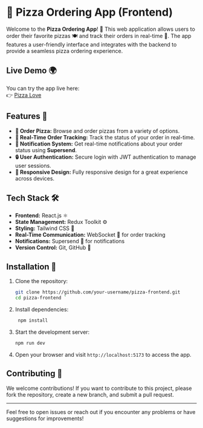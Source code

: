 # 🍕 Pizza Ordering App (Frontend)

Welcome to the **Pizza Ordering App**! 🍕 This web application allows users to order their favorite pizzas 🍽️ and track their orders in real-time 🚚. The app features a user-friendly interface and integrates with the backend to provide a seamless pizza ordering experience.


## Live Demo 🌍

You can try the app live here:  
👉 [Pizza Love](https://your-frontend-live-link.com](https://pizzaapp-frontend.vercel.app/))

## Features 🌟

- **🍕 Order Pizza:** Browse and order pizzas from a variety of options.
- **📍 Real-Time Order Tracking:** Track the status of your order in real-time.
- **🔔 Notification System:** Get real-time notifications about your order status using **Supersend**.
- **🔒 User Authentication:** Secure login with JWT authentication to manage user sessions.
- **📱 Responsive Design:** Fully responsive design for a great experience across devices.

## Tech Stack 🛠️

- **Frontend:** React.js ⚛️
- **State Management:** Redux Toolkit ⚙️
- **Styling:** Tailwind CSS 🌈
- **Real-Time Communication:** WebSocket 📡 for order tracking
- **Notifications:** Supersend 🔔 for notifications
- **Version Control:** Git, GitHub 🐙


## Installation 🔧

1. Clone the repository:
   ```bash
   git clone https://github.com/your-username/pizza-frontend.git
   cd pizza-frontend `

1.  Install dependencies:
    ``` bash
     npm install
    
4.  Start the development server:

    ``` bash
    npm run dev

5.  Open your browser and visit `http://localhost:5173` to access the app.

Contributing  🤝
------------

We welcome contributions! If you want to contribute to this project, please fork the repository, create a new branch, and submit a pull request.


* * * * *

Feel free to open issues or reach out if you encounter any problems or have suggestions for improvements!
